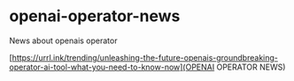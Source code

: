 # openai-operator-news
News about openais operator

[https://urrl.ink/trending/unleashing-the-future-openais-groundbreaking-operator-ai-tool-what-you-need-to-know-now](OPENAI OPERATOR NEWS)
